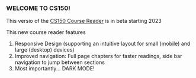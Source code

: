 ### WELCOME TO CS150!

This versio of the [CS150 Course Reader](https://www.occ-cs.com/book-23/) is in beta starting 2023

This new course reader features

1. Responsive Design (supporting an intuitive layout for small (mobile) and large (desktop) devices)
2. Improved navigation: Full page chapters for faster readings, side bar navigation to jump between sections
3. Most importantly... DARK MODE!
